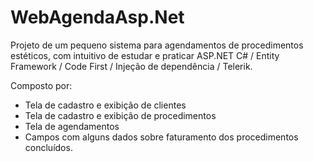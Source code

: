 # WebAgendaAsp.Net

Projeto de um pequeno sistema para agendamentos de procedimentos estéticos, com intuitivo de estudar e praticar 
ASP.NET C# / Entity Framework / Code First / Injeção de dependência / Telerik.

Composto por:

- Tela de cadastro e exibição de clientes
- Tela de cadastro e exibição de procedimentos
- Tela de agendamentos
- Campos com alguns dados sobre faturamento dos procedimentos concluídos.
